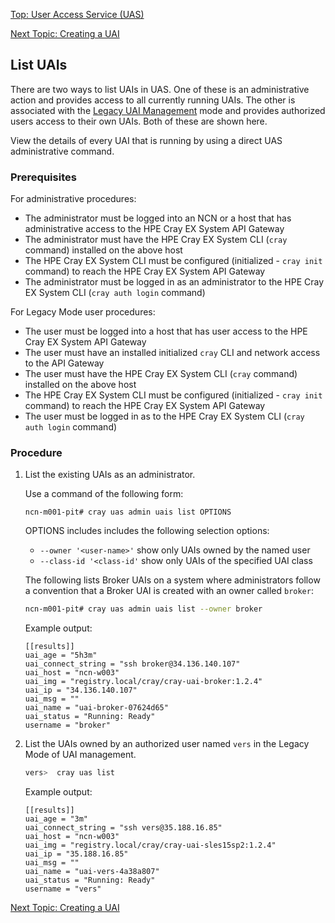 [Top: User Access Service (UAS)](User_Access_Service_UAS.md)

[Next Topic: Creating a UAI](Create_a_UAI.md)


## List UAIs

There are two ways to list UAIs in UAS. One of these is an administrative action and provides access to all currently running UAIs. The other is associated with the [Legacy UAI Management](Legacy_Mode_User-Driven_UAI_Management.md) mode and provides authorized users access to their own UAIs. Both of these are shown here.

View the details of every UAI that is running by using a direct UAS administrative command.

### Prerequisites

For administrative procedures:

* The administrator must be logged into an NCN or a host that has administrative access to the HPE Cray EX System API Gateway
* The administrator must have the HPE Cray EX System CLI (`cray` command) installed on the above host
* The HPE Cray EX System CLI must be configured (initialized - `cray init` command) to reach the HPE Cray EX System API Gateway
* The administrator must be logged in as an administrator to the HPE Cray EX System CLI (`cray auth login` command)

For Legacy Mode user procedures:

* The user must be logged into a host that has user access to the HPE Cray EX System API Gateway
* The user must have an installed initialized `cray` CLI and network access to the API Gateway
* The user must have the HPE Cray EX System CLI (`cray` command) installed on the above host
* The HPE Cray EX System CLI must be configured (initialized - `cray init` command) to reach the HPE Cray EX System API Gateway
* The user must be logged in as to the HPE Cray EX System CLI (`cray auth login` command)


### Procedure

1. List the existing UAIs as an administrator.

    Use a command of the following form:

    ```
    ncn-m001-pit# cray uas admin uais list OPTIONS
    ```

    OPTIONS includes includes the following selection options:
    * `--owner '<user-name>'` show only UAIs owned by the named user
    * `--class-id '<class-id'` show only UAIs of the specified UAI class

    The following lists Broker UAIs on a system where administrators follow a convention that a Broker UAI is created with an owner called `broker`:

    ```bash
    ncn-m001-pit# cray uas admin uais list --owner broker
    ```

    Example output:

    ```
    [[results]]
    uai_age = "5h3m"
    uai_connect_string = "ssh broker@34.136.140.107"
    uai_host = "ncn-w003"
    uai_img = "registry.local/cray/cray-uai-broker:1.2.4"
    uai_ip = "34.136.140.107"
    uai_msg = ""
    uai_name = "uai-broker-07624d65"
    uai_status = "Running: Ready"
    username = "broker"
    ```

1. List the UAIs owned by an authorized user named `vers` in the Legacy Mode of UAI management.

    ```bash
    vers>  cray uas list
    ```

    Example output:

    ```
    [[results]]
    uai_age = "3m"
    uai_connect_string = "ssh vers@35.188.16.85"
    uai_host = "ncn-w003"
    uai_img = "registry.local/cray/cray-uai-sles15sp2:1.2.4"
    uai_ip = "35.188.16.85"
    uai_msg = ""
    uai_name = "uai-vers-4a38a807"
    uai_status = "Running: Ready"
    username = "vers"
    ```

[Next Topic: Creating a UAI](Create_a_UAI.md)
